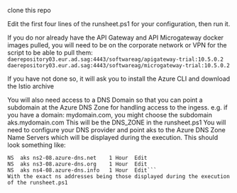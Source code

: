 clone this repo

Edit the first four lines of the runsheet.ps1 for your configuration, then run it.

If you do nor already have the API Gateway and API Microgateway docker images pulled, you will need to be on the corporate network or VPN for the script to be able to pull them:
```daerepository03.eur.ad.sag:4443/softwareag/apigateway-trial:10.5.0.2```
```daerepository03.eur.ad.sag:4443/softwareag/microgateway-trial:10.5.0.2```

If you have not done so, it will ask you to install the Azure CLI and download the Istio archive

You will also need access to a DNS Domain so that you can point a subdomain at the Azure DNS Zone for handling access to the ingess.
e.g. if you have a domain: mydomain.com, you might choose the subdomain aks.mydomain.com This will be the DNS_ZONE in the runsheet.ps1
You will need to configure your DNS provider and point aks to the Azure DNS Zone Name Servers which will be displayed during the execution.
This should look something like:
```NS	aks	ns1-08.azure-dns.com	1 Hour	Edit
NS	aks	ns2-08.azure-dns.net	1 Hour	Edit
NS	aks	ns3-08.azure-dns.org	1 Hour	Edit
NS	aks	ns4-08.azure-dns.info	1 Hour  Edit```
With the exact ns addresses being those displayed during the execution of the runsheet.ps1

